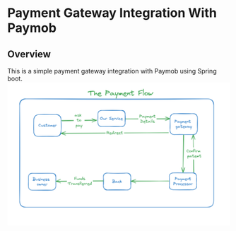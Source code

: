 # Payment Gateway Integration With Paymob

## Overview
This is a simple payment gateway integration with Paymob using Spring boot.
![img.png](img.png)